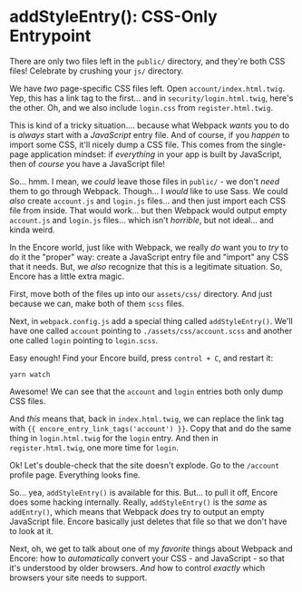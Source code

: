 # addStyleEntry(): CSS-Only Entrypoint

There are only two files left in the `public/` directory, and they're both
CSS files! Celebrate by crushing your `js/` directory.

We have *two* page-specific CSS files left. Open `account/index.html.twig`.
Yep, this has a link tag to the first... and in `security/login.html.twig`, here's
the other. Oh, and we also include `login.css` from `register.html.twig`.

This is kind of a tricky situation.... because what Webpack *wants* you to do is
*always* start with a *JavaScript* entry file. And of course, if you *happen*
to import some CSS, it'll nicely dump a CSS file. This comes from the single-page
application mindset: if *everything* in your app is built by JavaScript, then
of *course* you have a JavaScript file!

So... hmm. I mean, we *could* leave those files in `public/` - we don't *need* them
to go through Webpack. Though... I *would* like to use Sass. We could *also*
create `account.js` and `login.js` files... and then just import each CSS file from
inside. That would work... but then Webpack would output empty `account.js` and
`login.js` files... which isn't *horrible*, but not ideal... and kinda weird.

In the Encore world, just like with Webpack, we really *do* want you to *try* to
do it the "proper" way: create a JavaScript entry file and "import" any CSS that
it needs. But, we *also* recognize that this is a legitimate situation. So, Encore
has a little extra magic.

First, move both of the files up into our `assets/css/` directory. And just
because we can, make both of them `scss` files.

Next, in `webpack.config.js` add a special thing called `addStyleEntry()`. We'll
have one called `account` pointing to `./assets/css/account.scss` and another one
called `login` pointing to `login.scss`.

Easy enough! Find your Encore build, press `control + C`, and restart it:

```terminal
yarn watch
```

Awesome! We can see that the `account` and `login` entries both only dump
CSS files.

And *this* means that, back in `index.html.twig`, we can replace the link tag
with `{{ encore_entry_link_tags('account') }}`. Copy that and do the same thing
in `login.html.twig` for the `login` entry. And then in `register.html.twig`, one
more time for `login`.

Ok! Let's double-check that the site doesn't explode. Go to the `/account` profile
page. Everything looks fine.

So... yea, `addStyleEntry()` is available for this. But... to pull it off, Encore
does some hacking internally. Really, `addStyleEntry()` is the *same* as `addEntry()`,
which means that Webpack *does* try to output an empty JavaScript file. Encore
basically just deletes that file so that we don't have to look at it.

Next, oh, we get to talk about one of my *favorite* things about Webpack and Encore:
how to *automatically* convert your CSS - and JavaScript - so that it's understood
by older browsers. *And* how to control *exactly* which browsers your site needs
to support.
